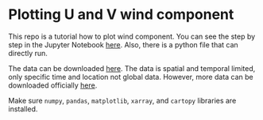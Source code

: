 # Plotting U and V wind component
This repo is a tutorial how to plot wind component. You can see the step by step in the Jupyter Notebook <a href="https://nbviewer.jupyter.org/github/harmonpr/plot-UV-wind/blob/master/plot_UV_components.ipynb" target="_blank">here</a>. Also, there is a python file that can directly run.

The data can be downloaded <a href="https://drive.google.com/file/d/1O2sFzvaP43j2DQpviqai1d2_vBPoFsFB/view?usp=sharing" target="_blank">here</a>. The data is spatial and temporal limited, only specific time and location not global data. However, more data can be downloaded officially <a href="https://cds.climate.copernicus.eu/cdsapp#!/dataset/reanalysis-era5-single-levels?tab=form" target="_blank">here</a>.

Make sure ```numpy```, ```pandas```, ```matplotlib```, ```xarray```, and ```cartopy``` libraries are installed.
